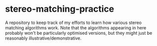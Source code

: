 
# stereo-matching-practice

A repository to keep track of my efforts to learn how various stereo matching algorithms work.  Note that the algorithms appearing in here probably won't be particularly optimised versions, but they might just be reasonably illustrative/demonstrative.
